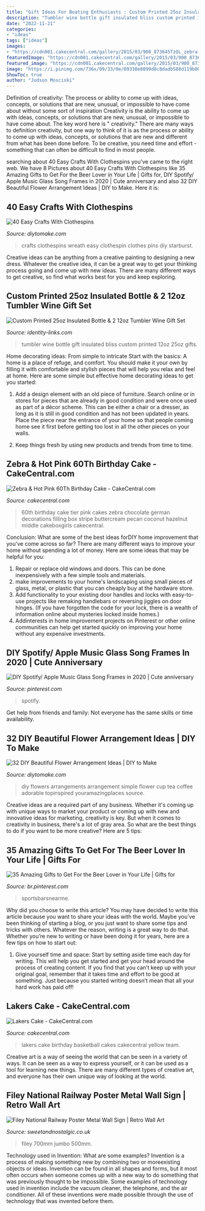 ```yaml
---
title: "Gift Ideas For Boating Enthusiasts : Custom Printed 25oz Insulated Bottle &amp; 2 12oz Tumbler Wine Gift Set"
description: "Tumbler wine bottle gift insulated bliss custom printed 12oz 25oz gifts"
date: "2022-11-21"
categories:
- "ideas"
tags: ["ideas"]
images:
- "https://cdn001.cakecentral.com/gallery/2015/03/900_873645TzQL_zebra-amp-hot-pink-60th-birthday-cake.jpg"
featuredImage: "https://cdn001.cakecentral.com/gallery/2015/03/900_873645TzQL_zebra-amp-hot-pink-60th-birthday-cake.jpg"
featured_image: "https://cdn001.cakecentral.com/gallery/2015/03/900_873645TzQL_zebra-amp-hot-pink-60th-birthday-cake.jpg"
image: "https://i.pinimg.com/736x/09/33/0e/09330e8099d8c8dadb588d119b00ed69.jpg"
ShowToc: true
author: "Judson Mosciski"
---
```



Definition of creativity: The process or ability to come up with ideas, concepts, or solutions that are new, unusual, or impossible to have come about without some sort of inspiration
Creativity is the ability to come up with ideas, concepts, or solutions that are new, unusual, or impossible to have come about. The key word here is " creativity." There are many ways to definition creativity, but one way to think of it is as the process or ability to come up with ideas, concepts, or solutions that are new and different from what has been done before. To be creative, you need time and effort - something that can often be difficult to find in most people.

	

		
searching about 40 Easy Crafts With Clothespins you've came to the right web. We have 8 Pictures about 40 Easy Crafts With Clothespins like 35 Amazing Gifts to Get For the Beer Lover in Your Life | Gifts for, DIY Spotify/ Apple Music Glass Song Frames in 2020 | Cute anniversary and also 32 DIY Beautiful Flower Arrangement Ideas | DIY to Make. Here it is:
		
    
## 40 Easy Crafts With Clothespins

<img loading=lazy src="https://www.diytomake.com/wp-content/uploads/2016/03/amazing-wreath.jpg" onerror="this.onerror=null;this.src='https://tse4.mm.bing.net/th?id=OIP.OqSqDXt5yszftwd39K2c6gHaLG&amp;pid=15.1';" alt="40 Easy Crafts With Clothespins">

_Source: diytomake.com_

>crafts clothespins wreath easy clothespin clothes pins diy starburst. 

	

Creative ideas can be anything from a creative painting to designing a new dress. Whatever the creative idea, it can be a great way to get your thinking process going and come up with new ideas. There are many different ways to get creative, so find what works best for you and keep exploring.

    
## Custom Printed 25oz Insulated Bottle &amp; 2 12oz Tumbler Wine Gift Set

<img loading=lazy src="https://www.identity-links.com/img/ucart/images/pimage/148469/BWB454.jpg" onerror="this.onerror=null;this.src='https://tse1.mm.bing.net/th?id=OIP.NeXgs2sd2nDyJwWWQQzEGQHaHa&amp;pid=15.1';" alt="Custom Printed 25oz Insulated Bottle &amp; 2 12oz Tumbler Wine Gift Set">

_Source: identity-links.com_

>tumbler wine bottle gift insulated bliss custom printed 12oz 25oz gifts. 

	

Home decorating ideas: From simple to intricate
Start with the basics: A home is a place of refuge, and comfort. You should make it your own by filling it with comfortable and stylish pieces that will help you relax and feel at home. Here are some simple but effective home decorating ideas to get you started:
1. Add a design element with an old piece of furniture. Search online or in stores for pieces that are already in good condition and were once used as part of a décor scheme. This can be either a chair or a dresser, as long as it is still in good condition and has not been updated in years. Place the piece near the entrance of your home so that people coming home see it first before getting too lost in all the other pieces on your walls.

2. Keep things fresh by using new products and trends from time to time.

    
## Zebra &amp; Hot Pink 60Th Birthday Cake - CakeCentral.com

<img loading=lazy src="https://cdn001.cakecentral.com/gallery/2015/03/900_873645TzQL_zebra-amp-hot-pink-60th-birthday-cake.jpg" onerror="this.onerror=null;this.src='https://tse3.mm.bing.net/th?id=OIP.UrjqnFlgt10X8ePY9jCmgQHaLH&amp;pid=15.1';" alt="Zebra &amp; Hot Pink 60Th Birthday Cake - CakeCentral.com">

_Source: cakecentral.com_

>60th birthday cake tier pink cakes zebra chocolate german decorations filling box stripe buttercream pecan coconut hazelnut middle cakeboxgirls cakecentral. 

	

Conclusion: What are some of the best ideas forDIY home improvement that you've come across so far?
There are many different ways to improve your home without spending a lot of money. Here are some ideas that may be helpful for you: 
1. Repair or replace old windows and doors. This can be done inexpensively with a few simple tools and materials. 
2. make improvements to your home's landscaping using small pieces of glass, metal, or plastic that you can cheaply buy at the hardware store. 
3. Add functionality to your existing door handles and locks with easy-to-use projects like remaking handlebars or reversing jiggles on door hinges. (If you have forgotten the code for your lock, there is a wealth of information online about mysteries locked inside homes.) 
4. Addinterests in home improvement projects on Pinterest or other online communities can help get started quickly on improving your home without any expensive investments.

    
## DIY Spotify/ Apple Music Glass Song Frames In 2020 | Cute Anniversary

<img loading=lazy src="https://i.pinimg.com/736x/09/33/0e/09330e8099d8c8dadb588d119b00ed69.jpg" onerror="this.onerror=null;this.src='https://tse1.mm.bing.net/th?id=OIP.ypUbzdeRQSO9xhQP4QI5LAHaHC&amp;pid=15.1';" alt="DIY Spotify/ Apple Music Glass Song Frames in 2020 | Cute anniversary">

_Source: pinterest.com_

>spotify. 

	

Get help from friends and family: Not everyone has the same skills or time availability.

    
## 32 DIY Beautiful Flower Arrangement Ideas | DIY To Make

<img loading=lazy src="http://www.diytomake.com/wp-content/uploads/2016/08/flowers-in-a-coffee-cup.jpg" onerror="this.onerror=null;this.src='https://tse2.mm.bing.net/th?id=OIP.-_JPj47qbZUXpQgFQfL-fgHaLH&amp;pid=15.1';" alt="32 DIY Beautiful Flower Arrangement Ideas | DIY to Make">

_Source: diytomake.com_

>diy flowers arrangements arrangement simple flower cup tea coffee adorable topinspired youramazingplaces source. 

	

Creative ideas are a required part of any business. Whether it's coming up with unique ways to market your product or coming up with new and innovative ideas for marketing, creativity is key. But when it comes to creativity in business, there's a lot of gray area. So what are the best things to do if you want to be more creative? Here are 5 tips: 

    
## 35 Amazing Gifts To Get For The Beer Lover In Your Life | Gifts For

<img loading=lazy src="https://i.pinimg.com/736x/73/bf/9e/73bf9ec01737dc5bc1239dee5efc8c63.jpg" onerror="this.onerror=null;this.src='https://tse1.mm.bing.net/th?id=OIP.2mqowRv6qAZi2_Rf-5ES1QHaKm&amp;pid=15.1';" alt="35 Amazing Gifts to Get For the Beer Lover in Your Life | Gifts for">

_Source: br.pinterest.com_

>sportsbarsnearme. 

	

Why did you choose to write this article?
You may have decided to write this article because you want to share your ideas with the world. Maybe you’ve been thinking of starting a blog, or you just want to share some tips and tricks with others. Whatever the reason, writing is a great way to do that. Whether you’re new to writing or have been doing it for years, here are a few tips on how to start out:
1. Give yourself time and space: Start by setting aside time each day for writing. This will help you get started and get your head around the process of creating content. If you find that you can’t keep up with your original goal, remember that it takes time and effort to be good at something. Just because you started writing doesn’t mean that all your hard work has paid off!


    
## Lakers Cake - CakeCentral.com

<img loading=lazy src="https://cdn001.cakecentral.com/gallery/2015/03/900_749933rH7K_lakers-cake.jpg" onerror="this.onerror=null;this.src='https://tse1.mm.bing.net/th?id=OIP.T2AY0J2bvJG8iz0MVb8ZOwHaGW&amp;pid=15.1';" alt="Lakers Cake - CakeCentral.com">

_Source: cakecentral.com_

>lakers cake birthday basketball cakes cakecentral yellow team. 

	

Creative art is a way of seeing the world that can be seen in a variety of ways. It can be seen as a way to express yourself, or it can be used as a tool for learning new things. There are many different types of creative art, and everyone has their own unique way of looking at the world.

    
## Filey National Railway Poster Metal Wall Sign | Retro Wall Art

<img loading=lazy src="https://33.cdn.ekm.net/ekmps/shops/sweet/images/filey-railway-poster-metal-wall-sign-4-sizes--sign-size-jumbo-500mm-x-700mm-15181-p.jpg?v=922021-090540" onerror="this.onerror=null;this.src='https://tse3.mm.bing.net/th?id=OIP.kOeQqvnRdcz_WqMwswhUFQHaFe&amp;pid=15.1';" alt="Filey National Railway Poster Metal Wall Sign | Retro Wall Art">

_Source: sweetandnostalgic.co.uk_

>filey 700mm jumbo 500mm. 

	

Technology used in Invention: What are some examples?
Invention is a process of making something new by combining two or moreexisting objects or ideas. Invention can be found in all shapes and forms, but it most often occurs when someone comes up with a new way to do something that was previously thought to be impossible. 
Some examples of technology used in invention include the vacuum cleaner, the telephone, and the air conditioner. All of these inventions were made possible through the use of technology that was invented before them.

